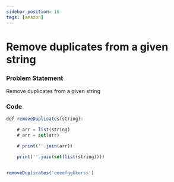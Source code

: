 ```yaml
---
sidebar_position: 16
tags: [amazon]
---
```


# Remove duplicates from a given string

### Problem Statement

Remove duplicates from a given string

### Code

```jsx title="Python Code"
def removeDuplicates(string):

    # arr = list(string)
    # arr = set(arr)

    # print(''.join(arr))

    print(''.join(set(list(string))))


removeDuplicates('eeeefggkkorss')
```
